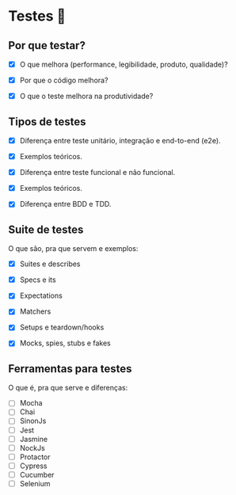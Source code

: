 # Testes :penguin:

## Por que testar?
- [x] O que melhora (performance, legibilidade, produto, qualidade)?
- [x] Por que o código melhora?
- [x] O que o teste melhora na produtividade?


## Tipos de testes
- [x] Diferença entre teste unitário, integração e end-to-end (e2e).
- [x] Exemplos teóricos.
- [x] Diferença entre teste funcional e não funcional.
- [x] Exemplos teóricos.
- [x] Diferença entre BDD e TDD.


## Suite de testes

O que são, pra que servem e exemplos:

- [x] Suites e describes
- [x] Specs e its
- [x] Expectations
- [x] Matchers
- [x] Setups e teardown/hooks
- [x] Mocks, spies, stubs e fakes


## Ferramentas para testes

O que é, pra que serve e diferenças:

- [ ] Mocha
- [ ] Chai
- [ ] SinonJs
- [ ] Jest
- [ ] Jasmine
- [ ] NockJs
- [ ] Protactor
- [ ] Cypress
- [ ] Cucumber
- [ ] Selenium

